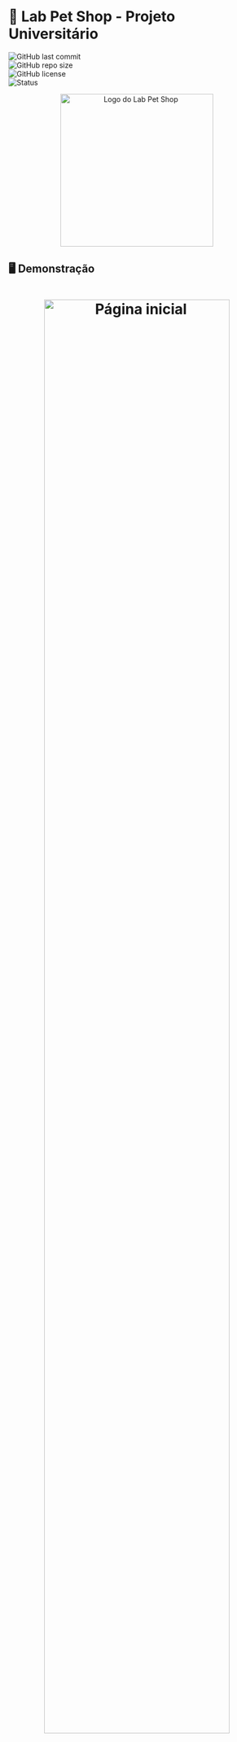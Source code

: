 # 🐾 Lab Pet Shop - Projeto Universitário


![GitHub last commit](https://img.shields.io/github/last-commit/felipe-ssantos/labpetshop-bootstrap)  
![GitHub repo size](https://img.shields.io/github/repo-size/felipe-ssantos/labpetshop-bootstrap)  
![GitHub license](https://img.shields.io/github/license/felipe-ssantos/labpetshop-bootstrap)  
![Status](https://img.shields.io/badge/Status-Concluído-brightgreen)  


<p align="center">
  <img alt="Logo do Lab Pet Shop" src="./img/logo-labpetshop-branco.png" width="300">
</p>

## 🖥️ Demonstração

<h1 align="center">
    <img alt="Página inicial" title="Lab Pet Shop" src="./img/home.png" width="85%">
</h1>

## 🔍 Sobre o Projeto

Projeto acadêmico desenvolvido para a Universidade Anhembi Morumbi, simulando um website completo para Pet Shop utilizando:

<p>
  <img src="https://img.shields.io/badge/HTML5-E34F26?style=for-the-badge&logo=html5&logoColor=white" alt="HTML5">
  <img src="https://img.shields.io/badge/CSS3-1572B6?style=for-the-badge&logo=css3&logoColor=white" alt="CSS3">
  <img src="https://img.shields.io/badge/Bootstrap-563D7C?style=for-the-badge&logo=bootstrap&logoColor=white" alt="Bootstrap">
</p>

### ✨ Principais Funcionalidades

- **12 Produtos** com cards detalhados
- **3 Serviços** (banho, tosa, veterinário)
- Página de **contato** completa
- Seção **"Sobre Nós"**
- **Depoimentos** de clientes

## 🛠️ Tecnologias

- ![HTML5](https://img.shields.io/badge/HTML-5-orange)
- ![CSS3](https://img.shields.io/badge/CSS-3-blue) 
- ![Bootstrap](https://img.shields.io/badge/Bootstrap-4.3-purple)
- ![Font Awesome](https://img.shields.io/badge/Font_Awesome-Icons-528DD7)

## 📌 Seções

| Seção        | Descrição                   |
| ------------ | --------------------------- |
| 🏠 Home      | Página inicial com destaque |
| 🛍️ Produtos | 12 produtos com detalhes    |
| 🔧 Serviços  | 3 serviços oferecidos       |
| 📞 Contato   | Formulário e informações    |

## 📄 Licença

![MIT License](https://img.shields.io/badge/License-MIT-blue)  
Consulte o arquivo [LICENSE](LICENSE) para detalhes.

---

<div align="center">
  
  <p>© 2023 Lab Pet Shop (Projeto Acadêmico) Universidade Anhembi Morumbi</p>
</div>